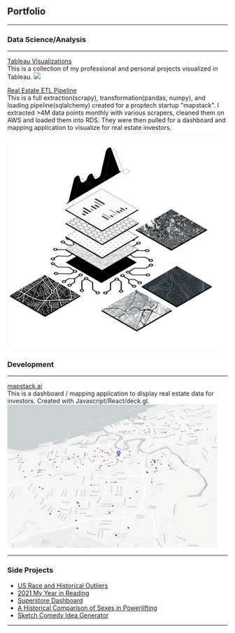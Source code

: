 ## Portfolio

---

### Data Science/Analysis 
---
[Tableau Visualizations](/viz_page)
<br>
This is a collection of my professional and personal projects visualized in Tableau.
<img src="images/viz2.png?raw=true"/>

[Real Estate ETL Pipeline](/sample_page)
<br>
This is a full extraction(scrapy), transformation(pandas, numpy), and loading pipeline(sqlalchemy) created for a proptech startup "mapstack". I extracted >4M data points monthly with various scrapers, cleaned them on AWS and loaded them into RDS. They were then pulled for a dashboard and mapping application to visualize for real estate investors.

<img src="images/panel-3.png?raw=true"/>

### Development 
---
[mapstack.ai](/sample_page)
<br>
This is a dashboard / mapping application to display real estate data for investors. Created with Javascript/React/deck.gl.
<img src="images/map.png?raw=true"/>

---

### Side Projects

- [US Race and Historical Outliers](https://public.tableau.com/app/profile/andrew.shrout/viz/RaceintheUSA/AMERICASDIVERSITYMIX)
- [2021 My Year in Reading](https://public.tableau.com/app/profile/andrew.shrout/viz/WhatIReadin2021/Dashboard1)
- [Superstore Dashboard](https://public.tableau.com/app/profile/andrew.shrout/viz/SuperstoreBusinessDashboard_16299113506100/Dashboard)
- [A Historical Comparison of Sexes in Powerlifting](https://public.tableau.com/app/profile/andrew.shrout/viz/MaleandFemalePowerliftingAcrossTime/Dashboard1?publish=yes)
- [Sketch Comedy Idea Generator](https://github.com/andrewshrout/script-generator)
---


